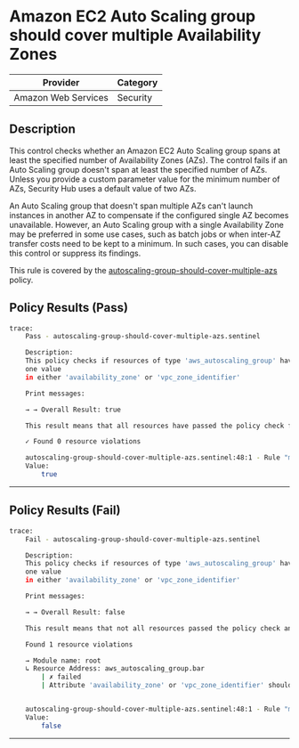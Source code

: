 # Amazon EC2 Auto Scaling group should cover multiple Availability Zones

| Provider            | Category  |
| ------------------- | --------  |
| Amazon Web Services |  Security |

## Description

This control checks whether an Amazon EC2 Auto Scaling group spans at least the specified number of Availability Zones (AZs). The control fails if an Auto Scaling group doesn't span at least the specified number of AZs. Unless you provide a custom parameter value for the minimum number of AZs, Security Hub uses a default value of two AZs.

An Auto Scaling group that doesn't span multiple AZs can't launch instances in another AZ to compensate if the configured single AZ becomes unavailable. However, an Auto Scaling group with a single Availability Zone may be preferred in some use cases, such as batch jobs or when inter-AZ transfer costs need to be kept to a minimum. In such cases, you can disable this control or suppress its findings.

This rule is covered by the [autoscaling-group-should-cover-multiple-azs](../../policies/autoscaling-group-should-cover-multiple-azs.sentinel) policy.

## Policy Results (Pass)

```bash
trace:
    Pass - autoscaling-group-should-cover-multiple-azs.sentinel

    Description:
    This policy checks if resources of type 'aws_autoscaling_group' have more than
    one value
    in either 'availability_zone' or 'vpc_zone_identifier'

    Print messages:

    → → Overall Result: true

    This result means that all resources have passed the policy check for the policy autoscaling-group-should-cover-multiple-azs.

    ✓ Found 0 resource violations

    autoscaling-group-should-cover-multiple-azs.sentinel:48:1 - Rule "main"
    Value:
        true
```

---

## Policy Results (Fail)

```bash
trace:
    Fail - autoscaling-group-should-cover-multiple-azs.sentinel

    Description:
    This policy checks if resources of type 'aws_autoscaling_group' have more than
    one value
    in either 'availability_zone' or 'vpc_zone_identifier'

    Print messages:

    → → Overall Result: false

    This result means that not all resources passed the policy check and the protected behavior is not allowed for the policy autoscaling-group-should-cover-multiple-azs.

    Found 1 resource violations

    → Module name: root
    ↳ Resource Address: aws_autoscaling_group.bar
        | ✗ failed
        | Attribute 'availability_zone' or 'vpc_zone_identifier' should have atleast two values for AWS Autoscaling Group. Refer to https://docs.aws.amazon.com/securityhub/latest/userguide/autoscaling-controls.html#autoscaling-2 for more details.


    autoscaling-group-should-cover-multiple-azs.sentinel:48:1 - Rule "main"
    Value:
        false
```

---

